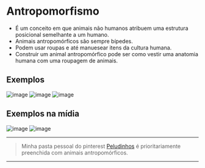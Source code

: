 # Antropomorfismo

* É um conceito em que animais não humanos atribuem uma estrutura posicional semelhante a um humano.
* Animais antropomórficos são sempre bípedes.
* Podem usar roupas e até manuesear itens da cultura humana.
* Construir um animal antropomórfico pode ser como vestir uma anatomia humana com uma roupagem de animais.

## Exemplos

![image](https://github.com/AndreCoutinhom/animals_and_creatures_concept_design/assets/91290799/c59f6b20-bba8-47ed-9086-b6732eda0125)
![image](https://github.com/AndreCoutinhom/animals_and_creatures_concept_design/assets/91290799/523463a3-6c0d-4700-a138-1d6c4f83fa96)
![image](https://github.com/AndreCoutinhom/animals_and_creatures_concept_design/assets/91290799/e08a41fd-7590-4a23-9b13-5505e1bc9ea9)

## Exemplos na mídia

![image](https://github.com/AndreCoutinhom/animals_and_creatures_concept_design/assets/91290799/32be6d9b-9bfa-4de7-8757-140c7586be29)
![image](https://github.com/AndreCoutinhom/animals_and_creatures_concept_design/assets/91290799/e0ad1fa7-7e5d-4258-87b3-7bc4e25f2814)

---

> Minha pasta pessoal do pinterest [Peludinhos](https://br.pinterest.com/Andysney/peludinhos/) é prioritariamente preenchida com animais antropomórficos.

---
